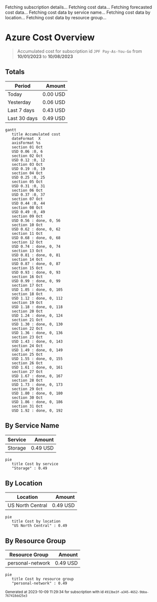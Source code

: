 Fetching subscription details...
Fetching cost data...
Fetching forecasted cost data...
Fetching cost data by service name...
Fetching cost data by location...
Fetching cost data by resource group...
# Azure Cost Overview

> Accumulated cost for subscription id `JPF Pay-As-You-Go` from **10/01/2023** to **10/08/2023**

## Totals

|Period|Amount|
|---|---:|
|Today|0.00 USD|
|Yesterday|0.06 USD|
|Last 7 days|0.43 USD|
|Last 30 days|0.49 USD|

```mermaid
gantt
   title Accumulated cost
   dateFormat  X
   axisFormat %s
   section 01 Oct
   USD 0.06 :0, 6
   section 02 Oct
   USD 0.12 :0, 12
   section 03 Oct
   USD 0.19 :0, 19
   section 04 Oct
   USD 0.25 :0, 25
   section 05 Oct
   USD 0.31 :0, 31
   section 06 Oct
   USD 0.37 :0, 37
   section 07 Oct
   USD 0.44 :0, 44
   section 08 Oct
   USD 0.49 :0, 49
   section 09 Oct
   USD 0.56 : done, 0, 56
   section 10 Oct
   USD 0.62 : done, 0, 62
   section 11 Oct
   USD 0.68 : done, 0, 68
   section 12 Oct
   USD 0.74 : done, 0, 74
   section 13 Oct
   USD 0.81 : done, 0, 81
   section 14 Oct
   USD 0.87 : done, 0, 87
   section 15 Oct
   USD 0.93 : done, 0, 93
   section 16 Oct
   USD 0.99 : done, 0, 99
   section 17 Oct
   USD 1.05 : done, 0, 105
   section 18 Oct
   USD 1.12 : done, 0, 112
   section 19 Oct
   USD 1.18 : done, 0, 118
   section 20 Oct
   USD 1.24 : done, 0, 124
   section 21 Oct
   USD 1.30 : done, 0, 130
   section 22 Oct
   USD 1.36 : done, 0, 136
   section 23 Oct
   USD 1.43 : done, 0, 143
   section 24 Oct
   USD 1.49 : done, 0, 149
   section 25 Oct
   USD 1.55 : done, 0, 155
   section 26 Oct
   USD 1.61 : done, 0, 161
   section 27 Oct
   USD 1.67 : done, 0, 167
   section 28 Oct
   USD 1.73 : done, 0, 173
   section 29 Oct
   USD 1.80 : done, 0, 180
   section 30 Oct
   USD 1.86 : done, 0, 186
   section 31 Oct
   USD 1.92 : done, 0, 192
```

## By Service Name

|Service|Amount|
|---|---:|
|Storage|0.49 USD|

```mermaid
pie
   title Cost by service
   "Storage" : 0.49
```

## By Location

|Location|Amount|
|---|---:|
|US North Central|0.49 USD|

```mermaid
pie
   title Cost by location
   "US North Central" : 0.49
```

## By Resource Group

|Resource Group|Amount|
|---|---:|
|personal-network|0.49 USD|

```mermaid
pie
   title Cost by resource group
   "personal-network" : 0.49
```

<sup>Generated at 2023-10-09 11:29:34 for subscription with id `4913be3f-a345-4652-9bba-767418dd25e3`</sup>
